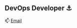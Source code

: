 ## DevOps Developer :anchor:
:mailbox: [Email](mailto:smyi2k@gmail.com?subject=[GitHub]%20Source%20Han%20Sans)
